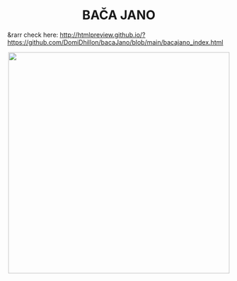 <h1 align="center">BAČA JANO</h1>


&rarr check here:
http://htmlpreview.github.io/?https://github.com/DomiDhillon/bacaJano/blob/main/bacajano_index.html

<p  align ="center">
  <img src="https://user-images.githubusercontent.com/65451658/234474778-30fe3efb-6e36-4954-90a0-a2253e20e08f.png" height="500">
</p>
